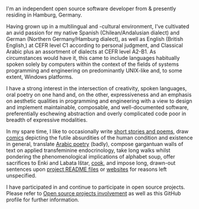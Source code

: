 I'm an independent open source software developer from & presently residing in Hamburg, Germany.

Having grown up in a multilingual and -cultural environment, I've cultivated an avid passion for my native Spanish
(Chilean/Andalusian dialect) and German (Northern Germany/Hamburg dialect), as well as English (British English,) at
CEFR level C1 according to personal judgment, and Classical Arabic plus an assortment of dialects at CEFR level A2-B1. As
circumstances would have it, this came to include languages habitually spoken solely by computers within the context of the
fields of systems programming and engineering on predominantly UNIX-like and, to some extent, Windows platforms.

I have a strong interest in the intersection of creativity, spoken languages, oral poetry on one hand and, on the other,
expressiveness and an emphasis on aesthetic qualities in programming and engineering with a view to design and implement
maintainable, composable, and well-documented software, preferentially eschewing abstraction and overly complicated code
poor in breadth of expressive modalities.

In my spare time, I like to occasionally write [short stories and poems](https://www.luciaillanes.de/EN/etc/), draw [comics](https://www.luciaillanes.de/EN/etc/)
depicting the futile absurdities of the human condition and existence in general, translate [Arabic poetry](https://www.luciaillanes.de/EN/etc)
(badly), compose gargantuan walls of text on applied transfeminine endocrinology, take long walks whilst pondering
the phenomenological implications of alphabet soup, offer sacrifices to Enki and Labata Ištar, [cook](https://www.luciaillanes.de/EN/etc/),
and impose long, drawn-out sentences upon [project README files](https://github.com/lalbornoz/PuTTie/blob/master/PuTTie/README.md)
or [websites](https://www.luciaillanes.de) for reasons left unspecified.

I have participated in and continue to participate in open source projects. Please refer to
[Open source projects involvement](https://www.luciaillanes.de/EN/projects) as well as this GitHub
profile for further information.
